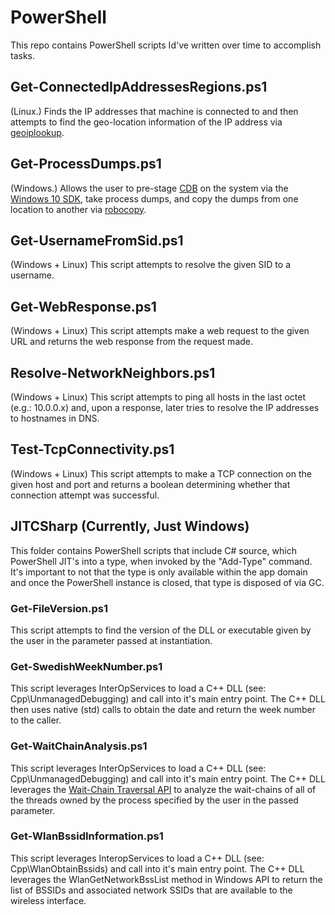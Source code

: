 # PowerShell
This repo contains PowerShell scripts Id've written over time to accomplish tasks.

## Get-ConnectedIpAddressesRegions.ps1
(Linux.) Finds the IP addresses that machine is connected to and then attempts to find the geo-location information of the IP address via [geoiplookup](https://linux.die.net/man/1/geoiplookup).

## Get-ProcessDumps.ps1
(Windows.) Allows the user to pre-stage [CDB](https://docs.microsoft.com/en-us/windows-hardware/drivers/debugger/debuggers-in-the-debugging-tools-for-windows-package) on the system via the [Windows 10 SDK](https://developer.microsoft.com/en-US/windows/downloads/windows-10-sdk), take process dumps, and copy the dumps from one location to another via [robocopy](https://docs.microsoft.com/en-us/windows-server/administration/windows-commands/robocopy).

## Get-UsernameFromSid.ps1
(Windows + Linux) This script attempts to resolve the given SID to a username.

## Get-WebResponse.ps1
(Windows + Linux) This script attempts make a web request to the given URL and returns the web response from the request made.

## Resolve-NetworkNeighbors.ps1
(Windows + Linux) This script attempts to ping all hosts in the last octet (e.g.: 10.0.0.x) and, upon a response, later tries to resolve the IP addresses to hostnames in DNS.

## Test-TcpConnectivity.ps1
(Windows + Linux) This script attempts to make a TCP connection on the given host and port and returns a boolean determining whether that connection attempt was successful.

## JITCSharp (Currently, Just Windows)
This folder contains PowerShell scripts that include C# source, which PowerShell JIT's into a type, when invoked by the "Add-Type" command. It's important to not that the type is only available within the app domain and once the PowerShell instance is closed, that type is disposed of via GC.

### Get-FileVersion.ps1
This script attempts to find the version of the DLL or executable given by the user in the parameter passed at instantiation.

### Get-SwedishWeekNumber.ps1
This script leverages InterOpServices to load a C++ DLL (see: Cpp\UnmanagedDebugging\) and call into it's main entry point. The C++ DLL then uses native (std) calls to obtain the date and return the week number to the caller.

### Get-WaitChainAnalysis.ps1
This script leverages InterOpServices to load a C++ DLL (see: Cpp\UnmanagedDebugging\) and call into it's main entry point. The C++ DLL leverages the [Wait-Chain Traversal API](https://docs.microsoft.com/en-us/windows/desktop/Debug/wait-chain-traversal) to analyze the wait-chains of all of the threads owned by the process specified by the user in the passed parameter.

### Get-WlanBssidInformation.ps1
This script leverages InteropServices to load a C++ DLL (see: Cpp\WlanObtainBssids) and call into it's main entry point. The C++ DLL leverages the WlanGetNetworkBssList method in Windows API to return the list of BSSIDs and associated network SSIDs that are available to the wireless interface.

